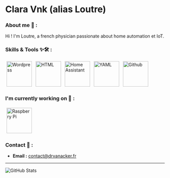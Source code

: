 # Clara Vnk (alias Loutre)

### About me 👀 :

Hi ! I'm Loutre, a french physician passionate about home automation et IoT.

### Skills & Tools ✨🛠️ :

<img src="https://upload.wikimedia.org/wikipedia/commons/9/98/WordPress_blue_logo.svg" alt="Wordpress" height="80" style="vertical-align:top; margin:4px"> <img src="https://upload.wikimedia.org/wikipedia/commons/6/61/HTML5_logo_and_wordmark.svg" alt="HTML" height="80" style="vertical-align:top; margin:4px"> <img src="https://images.icon-icons.com/2107/PNG/512/file_type_homeassistant_icon_130543.png" alt="Home Assistant" height="80" style="vertical-align:top; margin:4px">  <img src="https://upload.wikimedia.org/wikipedia/commons/5/5a/Official_YAML_Logo.svg" alt="YAML" height="80" style="vertical-align:top; margin:4px"> <img src="https://github.githubassets.com/assets/GitHub-Mark-ea2971cee799.png" alt="Github" height="80" style="vertical-align:top; margin:4px"> 

### I'm currently working on 🚧 :

<img src="https://www.raspberrypi.com/app/uploads/2022/02/COLOUR-Raspberry-Pi-Symbol-Registered-300x300.png" alt="Raspberry Pi" height="80" style="vertical-align:top; margin:4px">

### Contact 💌 :

- **Email :** contact@drvanacker.fr

---

![GitHub Stats](https://github-readme-stats.vercel.app/api?username=claravnk&show_icons=true&theme=radical)
